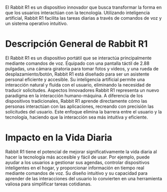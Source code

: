 El Rabbit R1 es un dispositivo innovador que busca transformar la forma en que los usuarios interactúan con la tecnología. Utilizando inteligencia artificial, Rabbit R1 facilita las tareas diarias a través de comandos de voz y un sistema operativo intuitivo.

# Descripción General de Rabbit R1

El Rabbit R1 es un dispositivo portátil que se interactúa principalmente mediante comandos de voz. Equipado con una pantalla táctil de 2.88 pulgadas, una cámara giratoria para tomar fotos y videos, y una rueda de desplazamiento/botón, Rabbit R1 está diseñado para ser un asistente personal eficiente y accesible. Su inteligencia artificial permite una interacción natural y fluida con el usuario, eliminando la necesidad de traducir solicitudes.
Aspectos Innovadores
Rabbit R1 representa un nuevo paradigma en la interacción humano-máquina. A diferencia de los dispositivos tradicionales, Rabbit R1 aprende directamente cómo las personas interactúan con las aplicaciones, recreando con precisión las solicitudes del usuario. Este enfoque elimina la barrera entre el usuario y la tecnología, haciendo que la interacción sea más intuitiva y eficiente.

# Impacto en la Vida Diaria
Rabbit R1 tiene el potencial de mejorar significativamente la vida diaria al hacer la tecnología más accesible y fácil de usar. Por ejemplo, puede ayudar a los usuarios a gestionar sus agendas, controlar dispositivos inteligentes en el hogar, y proporcionar información en tiempo real mediante comandos de voz. Su diseño intuitivo y su capacidad para aprender de las interacciones del usuario lo convierten en una herramienta valiosa para simplificar tareas cotidianas.
